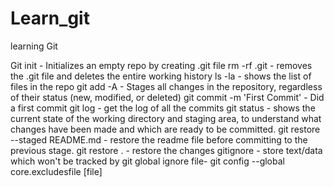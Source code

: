 # Learn_git
learning Git

Git init - Initializes an empty repo by creating .git file
rm -rf .git - removes the .git file and deletes the entire working history
ls -la - shows the list of files in the repo
git add -A - Stages all changes in the repository, regardless of their status (new, modified, or deleted)
git commit -m 'First Commit' - Did a first commit 
git log - get the log of all the commits
git status - shows the current state of the working directory and staging area, to understand what changes have been made and which are ready to be committed.
git restore --staged README.md - restore the readme file before committing to the previous stage.
git restore . - restore the changes
gitignore - store text/data which won't be tracked by git
global ignore file- git config --global core.excludesfile [file]
